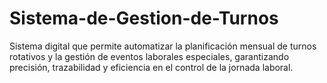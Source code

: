 # Sistema-de-Gestion-de-Turnos
Sistema digital que permite automatizar la planificación mensual de turnos rotativos y la gestión de eventos laborales especiales, garantizando precisión, trazabilidad y eficiencia en el control de la jornada laboral.
